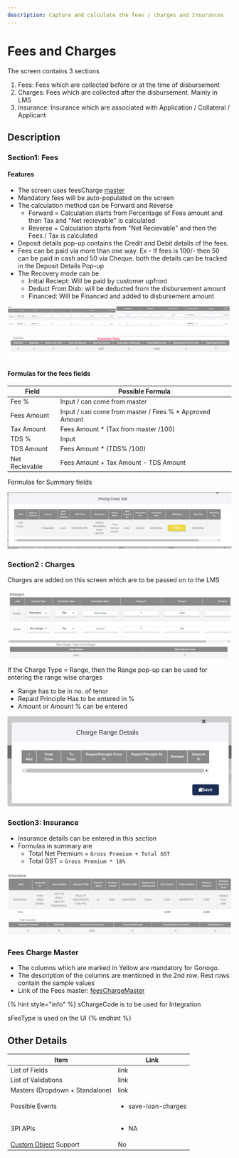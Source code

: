 ```yaml
---
description: Capture and calculate the fees / charges and Insurances
---
```


# Fees and Charges

The screen contains 3 sections

1. Fees: Fees which are collected before or at the time of disbursement
2. Charges: Fees which are collected after the disbursement. Mainly in LMS
3. Insurance: Insurance which are associated with Application / Collateral / Applicant

## Description

### Section1: Fees

#### Features

* The screen uses feesCharge [master](fees-and-charges.md#fees-charge-master)
* Mandatory fees will be auto-populated on the screen
* The calculation method can be Forward and Reverse
  * Forward = Calculation starts from Percentage of Fees amount and then Tax and "Net recievable" is calculated
  * Reverse = Calculation starts from "Net Recievable" and then the Fees / Tax is calculated
* Deposit details pop-up contains the Credit and Debit details of the fees.&#x20;
* Fees can be paid via more than one way. Ex - If fees is 100/- then 50 can be paid in cash and 50 via Cheque. both the details can be tracked in the Deposit Details Pop-up
* The Recovery mode can be&#x20;
  * Initial Reciept: Will be paid by customer upfront
  * Deduct From Disb: will be deducted from the disbursement amount
  * Financed: Will be Financed and added to disbursement amount

![Fees Table](<../../.gitbook/assets/image (154).png>)

![Fees Summary](<../../.gitbook/assets/image (155).png>)

#### Formulas for the fees fields

| Field          | Possible Formula                                         |
| -------------- | -------------------------------------------------------- |
| Fee %          | Input / can come from master                             |
| Fees Amount    | Input / can come from master / Fees % \* Approved Amount |
| Tax Amount     | Fees Amount \* (Tax from master /100)                    |
| TDS %          | Input                                                    |
| TDS Amount     | Fees Amount \* (TDS%  /100)                              |
| Net Recievable | Fees Amount + Tax Amount - TDS Amount                    |

Formulas for Summary fields

![Deposit Details Pop-up](<../../.gitbook/assets/image (158).png>)

### Section2 : Charges

Charges are added on this screen which are to be passed on to the LMS

![Charges table](<../../.gitbook/assets/image (156).png>)

If the Charge Type = Range, then the Range pop-up can be used for entering the range wise charges

* Range has to be in no. of tenor
* Repaid Principle Has to be entered in %
* Amount or Amount % can be entered

![If Charge is Range, then enter range details](<../../.gitbook/assets/image (159).png>)

### Section3: Insurance

* Insurance details can be entered in this section
* Formulas in summary are
  * Total Net Premium = `Gross Premium + Total GST`
  * Total GST = `Gross Premium * 18%`

![](<../../.gitbook/assets/image (157).png>)

### Fees Charge Master

* The columns which are marked in Yellow are mandatory for Gonogo.&#x20;
* The description of the columns are mentioned in the 2nd row. Rest rows contain the sample values
* Link of the Fees master: [feesChargeMaster](https://drive.google.com/file/d/1Ms8Tr9RXZxTECmIQ3mPZmQrzesbLNfzT/view?usp=sharing)&#x20;

{% hint style="info" %}
sChargeCode is to be used for Integration

sFeeType is used on the UI
{% endhint %}

## **Other Details**

| **Item**                                                                                                   | **Link**                            |
| ---------------------------------------------------------------------------------------------------------- | ----------------------------------- |
| List of Fields                                                                                             | link                                |
| List of Validations                                                                                        | link                                |
| Masters (Dropdown + Standalone)                                                                            | link                                |
| Possible Events                                                                                            | <ul><li>save-loan-charges</li></ul> |
| 3PI APIs                                                                                                   | <ul><li>NA</li></ul>                |
| [Custom Object](../../for-admins/product-level/custom-objects.md#process-to-create-custom-objects) Support | No                                  |

